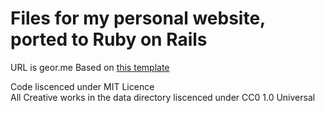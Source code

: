 # Files for my personal website, ported to Ruby on Rails

URL is geor.me
Based on [this template](https://github.com/pastc/portfolio)

Code liscenced under MIT Licence  
All Creative works in the data directory liscenced under CC0 1.0 Universal
